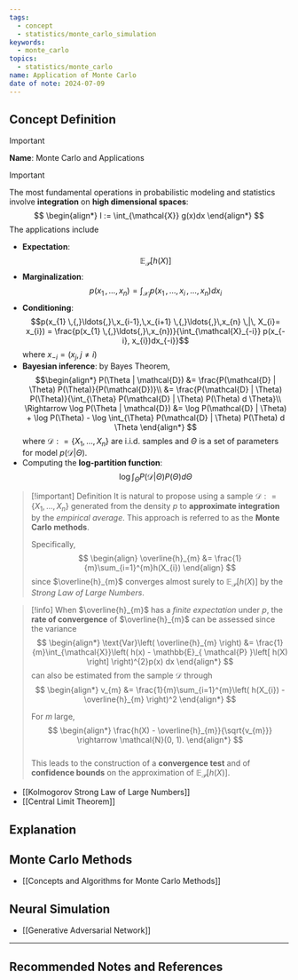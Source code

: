 ```yaml
---
tags:
  - concept
  - statistics/monte_carlo_simulation
keywords:
  - monte_carlo
topics:
  - statistics/monte_carlo
name: Application of Monte Carlo
date of note: 2024-07-09
---
```


## Concept Definition

>[!important]
>**Name**: Monte Carlo and Applications

>[!important]
>The most fundamental operations in probabilistic modeling and statistics involve **integration** on **high dimensional spaces**:
>$$
> \begin{align*}
> I := \int_{\mathcal{X}} g(x)dx
> \end{align*}
>$$ 
>The applications include
>- **Expectation**: $$\mathbb{E}_{ \mathcal{P} }\left[ h(X) \right]$$
>- **Marginalization**: $$p(x_{1} \,{,}\ldots{,}\,x_{n}) = \int_{\mathcal{X}_{i}}p(x_{1} \,{,}\ldots{,}\,x_{i} \,{,}\ldots{,}\,x_{n})dx_{i}$$
>- **Conditioning**: $$p(x_{1} \,{,}\ldots{,}\,x_{i-1},\,x_{i+1} \,{,}\ldots{,}\,x_{n} \,|\, X_{i}= x_{i}) = \frac{p(x_{1} \,{,}\ldots{,}\,x_{n})}{\int_{\mathcal{X}_{-i}} p(x_{-i}, x_{i})dx_{-i}}$$ where $x_{-i} = (x_{j}, j\neq i)$
>- **Bayesian inference**: by Bayes Theorem, 
>  $$\begin{align*}
>P(\Theta | \mathcal{D}) &= \frac{P(\mathcal{D} | \Theta) P(\Theta)}{P(\mathcal{D})}\\
 &= \frac{P(\mathcal{D} | \Theta) P(\Theta)}{\int_{\Theta} P(\mathcal{D} | \Theta) P(\Theta) d \Theta}\\
 \Rightarrow \log P(\Theta | \mathcal{D})  &= \log P(\mathcal{D} | \Theta) + \log P(\Theta)  - \log \int_{\Theta} P(\mathcal{D} | \Theta) P(\Theta) d \Theta
>\end{align*}
>$$
 >where $\mathcal{D}: =\{X_1, \ldots, X_n\}$ are i.i.d. samples and $\Theta$ is a set of parameters for model $p(\mathcal{D} | \Theta)$.
 >- Computing the **log-partition function**: $$\log \int_{\Theta} P(\mathcal{D} | \Theta) P(\Theta) d \Theta$$

>[!important] Definition
>It is natural to propose using a sample $\mathcal{D}: =\{X_1, \ldots, X_n\}$ generated from the density $p$ to **approximate integration** by the *empirical average*. This approach is referred to as the **Monte Carlo methods**. 
>
>Specifically,
>$$ 
>\begin{align}
>\overline{h}_{m} &= \frac{1}{m}\sum_{i=1}^{m}h(X_{i})
>\end{align}
>$$
>since $\overline{h}_{m}$ converges almost surely to  $\mathbb{E}_{\mathcal{P}}\left[ h(X) \right]$ by the *Strong Law of Large Numbers*. 
>

>[!info]
>When $\overline{h}_{m}$ has a *finite expectation* under $p$, the **rate of convergence** of $\overline{h}_{m}$ can be assessed since the variance 
>$$
> \begin{align*}
> \text{Var}\left( \overline{h}_{m} \right) &= \frac{1}{m}\int_{\mathcal{X}}\left( h(x) -  \mathbb{E}_{ \mathcal{P} }\left[ h(X) \right] \right)^{2}p(x) dx
> \end{align*}
> $$
> can also be estimated from the sample $\mathcal{D}$ through
> $$
> \begin{align*}
> v_{m} &= \frac{1}{m}\sum_{i=1}^{m}\left( h(X_{i}) - \overline{h}_{m} \right)^2
> \end{align*}
>$$
> 
> For $m$ large,
>$$ 
> \begin{align*}
> \frac{h(X) - \overline{h}_{m}}{\sqrt{v_{m}}} \rightarrow \mathcal{N}(0, 1).
> \end{align*}
>$$  
>This leads to the construction of a **convergence test** and of **confidence bounds** on the approximation of $\mathbb{E}_{ \mathcal{P} }\left[ h(X) \right]$.

- [[Kolmogorov Strong Law of Large Numbers]]
- [[Central Limit Theorem]]

## Explanation



## Monte Carlo Methods

- [[Concepts and Algorithms for Monte Carlo Methods]]

## Neural Simulation

- [[Generative Adversarial Network]]


-----------
##  Recommended Notes and References

